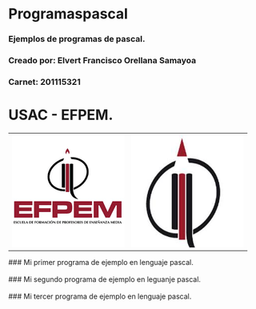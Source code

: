 # Programaspascal
### Ejemplos de programas de pascal.
### Creado por: Elvert Francisco Orellana Samayoa
### Carnet: 201115321

# USAC - EFPEM.
<table>
<tr>
<th><img src="imagenes/img1.png"></th>
<th><img src="imagenes/img2.jpg"></th>
<tr>
</table>
### Mi primer programa de ejemplo en lenguaje pascal.
<br>
<a href="programa1.pas"></a>
<br>
### Mi segundo programa de ejemplo en leguanje pascal.
<br>
<a href="programa2.pas"></a>
<br>
### Mi tercer programa de ejemplo en lenguaje pascal.
<br>
<a href="programa3.pas"></a>

